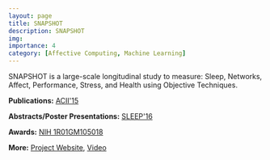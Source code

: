 ```yaml
---
layout: page
title: SNAPSHOT
description: SNAPSHOT
img:
importance: 4
category: [Affective Computing, Machine Learning]
---
```

SNAPSHOT is a large-scale longitudinal study to measure: Sleep, Networks, Affect, Performance, Stress, and Health using Objective Techniques.

<p><b>Publications:</b> <a href="https://ieeexplore.ieee.org/document/7344575" target="_blank">ACII'15</a></p>
<p><b>Abstracts/Poster Presentations:</b> <a href="https://affect.media.mit.edu/pdfs/16.Taylor-ClassifyingSelfReportedMood-SLEEP2016.pdf" target="_blank">SLEEP'16</a></p>
<p><b>Awards:</b> <a href="https://projectreporter.nih.gov/project_info_description.cfm?aid=8453066" target="_blank">NIH 1R01GM105018</a></p>
<p><b>More:</b> <a href="https://snapshot.media.mit.edu/" target="_blank">Project Website</a>, <a href="https://www.youtube.com/watch?v=-D2hf_HLDRw" target="_blank">Video</a></p>